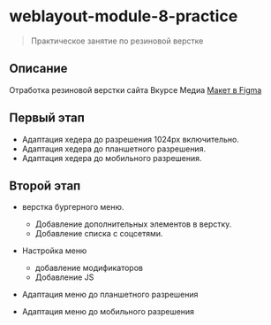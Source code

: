 # weblayout-module-8-practice

> Практическое занятие по резиновой верстке

## Описание

Отработка резиновой верстки сайта Вкурсе Медиа [Макет в Figma](https://www.figma.com/design/LaNYSOXOai5hl2W9BFtHWZ/8-%D1%8D%D1%82%D0%B0%D0%BF.-%D0%9F%D1%80%D0%B0%D0%BA%D1%82%D0%B8%D0%BA%D0%B0.-%D0%92%D0%9A%D1%83%D1%80%D1%81%D0%B5-%D0%9C%D0%B5%D0%B4%D0%B8%D0%B0?node-id=0-1&t=kEoBzTW1S2647rYG-0)

## Первый этап

- Адаптация хедера до разрешения 1024px включительно.
- Адаптация хедера до планшетного разрешения.
- Адаптация хедера до мобильного разрешения.

## Второй этап

- верстка бургерного меню.
  
  - Добавление дополнительных элементов в верстку.
  - Добавление списка с соцсетями.
- Настройка меню
  - добавление модификаторов
  - Добавление JS
- Адаптация меню до планшетного разрешения
- Адаптация меню до мобильного разрешения

